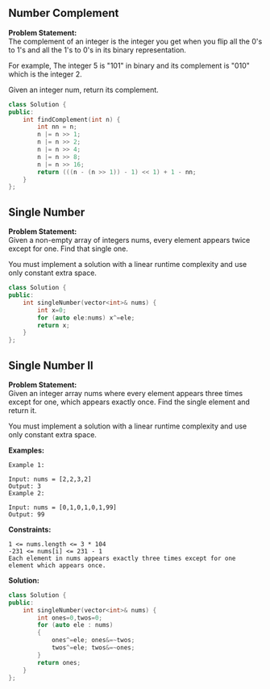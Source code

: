 ## Number Complement

**Problem Statement:**  
The complement of an integer is the integer you get when you flip all the 0's to 1's and all the 1's to 0's in its binary representation.

For example, The integer 5 is "101" in binary and its complement is "010" which is the integer 2.

Given an integer num, return its complement.
```cpp
class Solution {
public:
    int findComplement(int n) {
        int nn = n;
        n |= n >> 1;
        n |= n >> 2;
        n |= n >> 4;
        n |= n >> 8;
        n |= n >> 16;
        return (((n - (n >> 1)) - 1) << 1) + 1 - nn;
    }
};
```
## Single Number

**Problem Statement:**  
Given a non-empty array of integers nums, every element appears twice except for one. Find that single one.

You must implement a solution with a linear runtime complexity and use only constant extra space.

```cpp
class Solution {
public:
    int singleNumber(vector<int>& nums) {
        int x=0;
        for (auto ele:nums) x^=ele;
        return x;
    }
};
```

## Single Number II
**Problem Statement:**  
Given an integer array nums where every element appears three times except for one, which appears exactly once. Find the single element and return it.

You must implement a solution with a linear runtime complexity and use only constant extra space.

**Examples:**
```
Example 1:

Input: nums = [2,2,3,2]
Output: 3
Example 2:

Input: nums = [0,1,0,1,0,1,99]
Output: 99
```

**Constraints:**
```
1 <= nums.length <= 3 * 104
-231 <= nums[i] <= 231 - 1
Each element in nums appears exactly three times except for one element which appears once.
```

**Solution:**
```cpp
class Solution {
public:
    int singleNumber(vector<int>& nums) {
        int ones=0,twos=0;
        for (auto ele : nums)
        {
            ones^=ele; ones&=~twos;
            twos^=ele; twos&=~ones;
        }
        return ones;
    }
};
```
